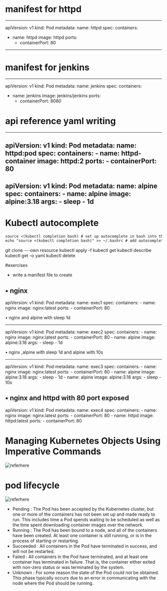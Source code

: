 # manifest for httpd
---
apiVersion: v1
kind: Pod
metadata:
  name: httpd
spec:
  containers:
  - name: httpd
    image: httpd
    ports:
    - containerPort: 80
---
# manifest for jenkins
---
apiVersion: v1
kind: Pod
metadata:
  name: jenkins
spec:
  containers:
  - name: jenkins
    image: jenkins/jenkins
    ports:
    - containerPort: 8080

# api reference yaml writing 

---
apiVersion: v1
kind: Pod
metadata:
  name: httpd:pod
spec:
  containers:
    - name: httpd-container
      image: httpd:2
      ports:
        - containerPort: 80
---
apiVersion: v1
kind: Pod
metadata:
  name: alpine
spec:
  containers:
    - name: alpine
      image: alpine:3.18
      args:
        - sleep
        - 1d
---
# Kubectl autocomplete
``` .md
source <(kubectl completion bash) # set up autocomplete in bash into the current shell, bash-completion package should be installed first.
echo "source <(kubectl completion bash)" >> ~/.bashrc # add autocomplete permanently to your bash shell.
```
git clone ---own resource
kubectl apply -f
kubectl get <api-resource>
kubectl describe <kind> <name> 
kubectl get <kind> <name> -o yaml
kubectl delete 


#exercises

* write a manifest file to create
 
•	nginx
---
apiVersion: v1
kind: Pod
metadata: 
  name: exec1
spec:
  containers:
    - name: nginx
      image: nginx:latest
      ports:
        - containerPort: 80

•	nginx and alpine with sleep 1d

---
apiVersion: v1
kind: Pod
metadata: 
  name: exec2
spec:
  containers:
    - name: nginx
      image: nginx:latest
      ports:
        - containerPort: 80
    - name: alpine
      image: alpine:3.18
      args: 
        - sleep
        - 1d
      
    

•	nginx ,alpine with sleep 1d and alpine with 10s

---
apiVersion: v1
kind: Pod
metadata: 
  name: exec3
spec:
  containers:
    - name: nginx
      image: nginx:latest
      ports:
        - containerPort: 80
    - name: alpine
      image: alpine:3.18
      args: 
        - sleep
        - 1d
    - name: alpine
      image: alpine:3.18
      args: 
        - sleep
        - 10s

•	nginx and httpd with 80 port exposed
---
apiVersion: v1
kind: Pod
metadata: 
  name: exec4
spec:
  containers:
    - name: nginx
      image: nginx:latest
      ports:
        - containerPort: 80
    - name: httpd
      image: httpd:latest
      ports:
        - containerPort: 80

# Managing Kubernetes Objects Using Imperative Commands
  ![referhere](https://kubernetes.io/docs/tasks/manage-kubernetes-objects/imperative-command/)

# pod lifecycle

![referhere](https://kubernetes.io/docs/concepts/workloads/pods/pod-lifecycle/)
 
 * Pending : The Pod has been accepted by the Kubernetes cluster, but one or more of the containers has not been set up and made ready to run. This includes time a Pod spends waiting to be scheduled as well as the time spent downloading container images over the network.
 * Running :	The Pod has been bound to a node, and all of the containers have been created. At least one container is still running, or is in the process of starting or restarting.
 * Succeeded : All containers in the Pod have terminated in success, and will not be restarted.
 * Failed	: All containers in the Pod have terminated, and at least one container has terminated in failure. That is, the container either exited with non-zero status or was terminated by the system.
 * Unknown : For some reason the state of the Pod could not be obtained. This phase typically occurs due to an error in communicating with the node where the Pod should be running.


